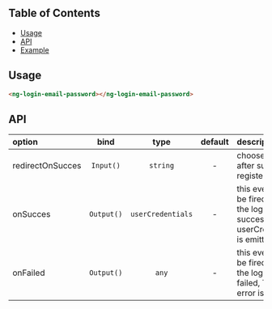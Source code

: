## Table of Contents
- [Usage](#usage)
- [API](#api)
- [Example](#example)

<a name="usage"/>

## Usage

```html
<ng-login-email-password></ng-login-email-password>
```

<a name="api"/>

## API
| option | bind  |  type  |   default    | description  |
|:---------------------|:------:|:------:|:------------:|:-------------------------------------------------------------------------------------------------|
| redirectOnSucces     | `Input()`  | `string` | - | choose the url after succesful register
| onSucces            | `Output()`  | `userCredentials`   | - | this event will be fired when the login was succesful, The userCredentials is emitted
| onFailed            | `Output()`  | `any` | - | this event will be fired when the login was failed, The error is emitted
